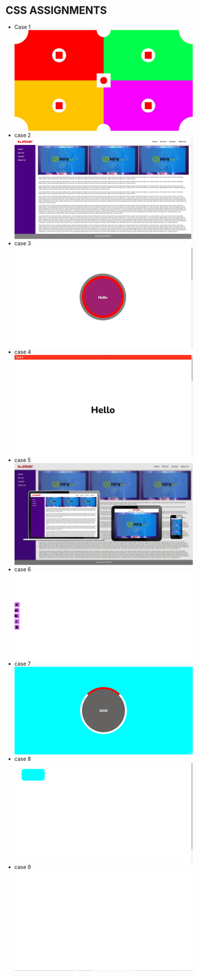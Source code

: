 # CSS ASSIGNMENTS
* Case 1
    ![case1](screenshots/case%201.jpg)
* case 2
    ![case2](screenshots/case%202.jpg)
* case 3
    ![case3](screenshots/case%203.jpg)
* case 4
    ![case4](screenshots/case%204.jpg)
* case 5
    ![case5](screenshots/case%205.jpg)
* case 6
    ![case6](screenshots/menu.gif)
* case 7
    ![case7](screenshots/case%207.gif)
* case 8
    ![case8](screenshots/case%208.gif)
* case 9
    ![case9](screenshots/case%209.gif)